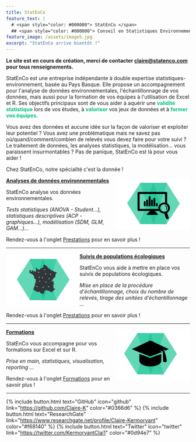 ```yaml
---
title: StatEnCo
feature_text: |
  # <span style="color: #000000"> StatEnCo </span>
  ## <span style="color: #000000"> Conseil en Statistiques Environnementales </span>
feature_image: /assets/image5.jpg
excerpt: "StatEnCo arrive bientôt !"
---
```


**Le site est en cours de création, merci de contacter claire@statenco.com pour tous renseignements.**

StatEnCo est une entreprise indépendante à double expertise statistiques-environnement, basée au Pays Basque. Elle propose un accompagnement pour l'analyse de données environnementales, l'échantillonnage de vos données, mais aussi pour la formation de vos équipes à l'utilisation de Excel et R. Ses objectifs principaux sont de vous aider à aquérir une <span style="color: #05bf85">**validité statistique**</span> lors de vos études, à <span style="color: #05bf85">**valoriser**</span> vos jeux de données et à <span style="color: #05bf85">**former vos équipes**</span>.

Vous avez des données et aucune idée sur la façon de valoriser et exploiter leur potentiel ? Vous avez une problématique mais ne savez pas où/quand/comment/combien de relevés vous devez faire pour votre suivi ?  Le traitement de données, les analyses statistiques, la modélisation... vous paraissent insurmontables ? Pas de panique, StatEnCo est là pour vous aider !

Chez StatEnCo, notre spécialité c'est la donnée ! 

<a href="https://statenco.com/formations/"><img align="right" width="40%" src="assets/badge_analyses.svg">
  **Analyses de données environnementales**
</a>

StatEnCo analyse vos données environnementales.

*Tests statistiques (ANOVA - Student...), statistiques descriptives (ACP - graphiques...), modélisation (SDM, GLM, GAM...)...* 

Rendez-vous à l'onglet [Prestations](https://statenco.com/categories/) pour en savoir plus ! <br>

<hr>


<a href="https://statenco.com/formations/"><img align="left" width="40%" src="assets/badge_ech.svg">
  **Suivis de populations écologiques**
</a>

StatEnCo vous aide à mettre en place vos suivis de populations écologiques. 

*Mise en place de la procédure d'échantillonnage, choix du nombre de relevés, tirage des unitées d'échantillonnage ...* 

Rendez-vous à l'onglet [Prestations](https://statenco.com/categories/) pour en savoir plus ! <br>

<hr>


<a href="https://statenco.com/formations/"><img align="right" width="40%" src="assets/badge_formation.svg">
  **Formations**
</a>

StatEnCo vous accompagne pour vos formations sur Excel et sur R.

*Prise en main, statistiques, visualisation, reporting ...* 

Rendez-vous à l'onglet [Formations](https://statenco.com/formations/) pour en savoir plus ! <br>


<hr>



{% include button.html text="GitHub" icon="github" link="https://github.com/Claire-K" color="#0366d6" %} {% include button.html text="ResearchGate" link="https://www.researchgate.net/profile/Claire-Kermorvant" color="#f68140" %} {% include button.html text="Twitter" icon="twitter" link="https://twitter.com/KermorvantClai1" color="#0d94e7" %} 


